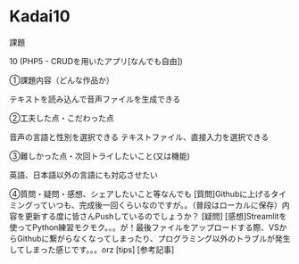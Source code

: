 # Kadai10


課題　

10 (PHP5 - CRUDを用いたアプリ[なんでも自由])

①課題内容（どんな作品か）

テキストを読み込んで音声ファイルを生成できる

②工夫した点・こだわった点

音声の言語と性別を選択できる
テキストファイル、直接入力を選択できる


③難しかった点・次回トライしたいこと(又は機能)

英語、日本語以外の言語にも対応させたい


④質問・疑問・感想、シェアしたいこと等なんでも
[質問]Githubに上げるタイミングっていつも、完成後一回くらいなのですが。。（普段はローカルに保存）内容を更新する度に皆さんPushしているのでしょうか？
[疑問]
[感想]Streamlitを使ってPython練習モクモク。。。が！最後ファイルをアップロードする際、VSからGithubに繋がらなくなってしまったり、プログラミング以外のトラブルが発生してしまった感じです。。。orz 
[tips]
[参考記事]
